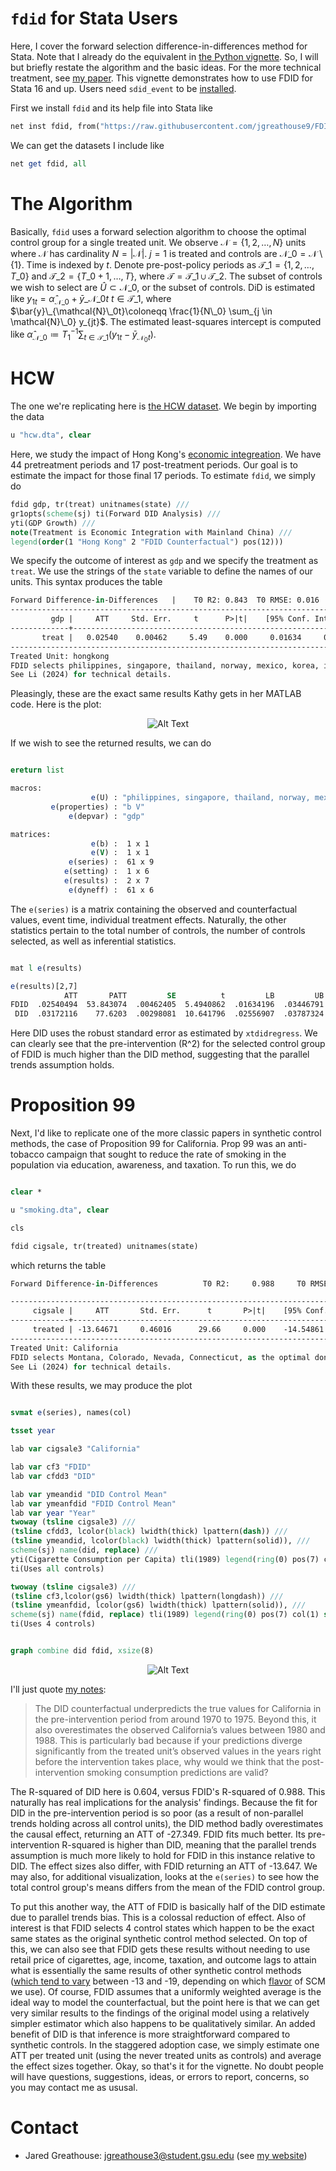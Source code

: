 # ```fdid``` for Stata Users

Here, I cover the forward selection difference-in-differences method for Stata. Note that I already do the equivalent in [the Python vignette](https://github.com/jgreathouse9/FDIDTutorial/blob/main/Vignette.md). So, I will but briefly restate the algorithm and the basic ideas. For the more technical treatment, see [my paper](https://jgreathouse9.github.io/publications/FDIDSJ.pdf). This vignette demonstrates how to use FDID for Stata 16 and up. Users need ```sdid_event``` to be [installed](https://github.com/DiegoCiccia/sdid/tree/main/sdid_event#github).

First we install ```fdid``` and its help file into Stata like

```stata
net inst fdid, from("https://raw.githubusercontent.com/jgreathouse9/FDIDTutorial/main") replace
```
We can get the datasets I include like
```stata
net get fdid, all
```

# The Algorithm

Basically, ```fdid``` uses a forward selection algorithm to choose the optimal control group for a single treated unit.  We observe $\mathcal{N} = \{1, 2, \ldots, N\}$ units where $\mathcal N$ has cardinality $N = |\mathcal{N}|$. $j=1$ is treated and controls are $\mathcal{N}\_0 = \mathcal{N} \setminus \{1\}$. Time is indexed by $t$. Denote pre-post-policy periods as $\mathcal{T}\_1 = \{1, 2, \ldots, T\_0\}$ and $\mathcal{T}\_2 = \{T\_0+1, \ldots, T\}$, where $\mathcal{T}= \mathcal{T}\_1 \cup \mathcal{T}\_2$. The subset of controls we wish to select are $\widehat{U} \subset \mathcal{N}\_0$, or the subset of controls. DiD is estimated like $y_{1t}=\hat\alpha_{\mathcal{N}\_0}+ \bar{y}\_{\mathcal{N}\_0t} \: t \in \mathcal{T}\_1$, where $\bar{y}\_{\mathcal{N}\_0t}\coloneqq \frac{1}{N\_0} \sum_{j \in \mathcal{N}\_0} y_{jt}$. The estimated least-squares intercept is computed like $\hat\alpha_{\mathcal{N}\_0} \coloneqq T_{1}^{-1}\sum_{t \in \mathcal{T}\_{1}}\left(y_{1t}-\bar{y}_{\mathcal{N}_0t}\right)$.


# HCW

The one we're replicating here is [the HCW dataset](https://doi.org/10.1002/jae.1230). We begin by importing the data

```stata
u "hcw.dta", clear
```

Here, we study the impact of Hong Kong's [economic integreation](https://www.henleyglobal.com/residence-investment/hong-kong/cepa-hong-kong-china). We have 44 pretreatment periods and 17 post-treatment periods. Our goal is to estimate the impact for those final 17 periods. To estimate ```fdid```, we simply do
```stata
fdid gdp, tr(treat) unitnames(state) ///
gr1opts(scheme(sj) ti(Forward DID Analysis) ///
yti(GDP Growth) ///
note(Treatment is Economic Integration with Mainland China) ///
legend(order(1 "Hong Kong" 2 "FDID Counterfactual") pos(12)))
```
We specify the outcome of interest as ```gdp``` and we specify the treatment as ```treat```. We use the strings of the ```state``` variable to define the names of our units. This syntax produces the table
```stata
Forward Difference-in-Differences   |    T0 R2: 0.843  T0 RMSE: 0.016
-----------------------------------------------------------------------------
         gdp |     ATT     Std. Err.     t      P>|t|    [95% Conf. Interval]
-------------+---------------------------------------------------------------
       treat |   0.02540    0.00462     5.49    0.000     0.01634     0.03447
-----------------------------------------------------------------------------
Treated Unit: hongkong
FDID selects philippines, singapore, thailand, norway, mexico, korea, indonesia, newzealand, malaysia, as the optimal donors.
See Li (2024) for technical details.
```

Pleasingly, these are the exact same results Kathy gets in her MATLAB code. Here is the plot:
<p align="center">
  <img src="fithongkong.png" alt="Alt Text">
</p>

If we wish to see the returned results, we can do
```stata

ereturn list

macros:
                  e(U) : "philippines, singapore, thailand, norway, mexico, korea, indonesia, newzealand, malaysia,"
         e(properties) : "b V"
             e(depvar) : "gdp"

matrices:
                  e(b) :  1 x 1
                  e(V) :  1 x 1
             e(series) :  61 x 9
            e(setting) :  1 x 6
            e(results) :  2 x 7
             e(dyneff) :  61 x 6

```
The ```e(series)``` is a matrix containing the observed and counterfactual values, event time, individual treatment effects. Naturally, the other statistics pertain to the total number of controls, the number of controls selected, as well as inferential statistics. 

```stata

mat l e(results)

e(results)[2,7]
            ATT       PATT         SE          t         LB         UB         R2
FDID  .02540494  53.843074  .00462405  5.4940862  .01634196  .03446791   .8427835
 DID  .03172116    77.6203  .00298081  10.641796  .02556907  .03787324      .5046
```
Here DID uses the robust standard error as estimated by ```xtdidregress```. We can clearly see that the pre-intervention \(R^2\) for the selected control group of FDID is much higher than the DID method, suggesting that the parallel trends assumption holds.

# Proposition 99

Next, I'd like to replicate one of the more classic papers in synthetic control methods, the case of Proposition 99 for California. Prop 99 was an anti-tobacco campaign that sought to reduce the rate of smoking in the population via education, awareness, and taxation. To run this, we do

```stata

clear *

u "smoking.dta", clear

cls

fdid cigsale, tr(treated) unitnames(state)
```
which returns the table
```stata
Forward Difference-in-Differences          T0 R2:     0.988     T0 RMSE:     1.282

-----------------------------------------------------------------------------------------
     cigsale |     ATT       Std. Err.      t       P>|t|    [95% Conf. Interval]
-------------+---------------------------------------------------------------------------
     treated | -13.64671     0.46016      29.66     0.000    -14.54861  -12.74481
-----------------------------------------------------------------------------------------
Treated Unit: California
FDID selects Montana, Colorado, Nevada, Connecticut, as the optimal donors.
See Li (2024) for technical details.
```

With these results, we may produce the plot

```stata

svmat e(series), names(col)

tsset year

lab var cigsale3 "California"

lab var cf3 "FDID"
lab var cfdd3 "DID"

lab var ymeandid "DID Control Mean"
lab var ymeanfdid "FDID Control Mean"
lab var year "Year"
twoway (tsline cigsale3) ///
(tsline cfdd3, lcolor(black) lwidth(thick) lpattern(dash)) ///
(tsline ymeandid, lcolor(black) lwidth(thick) lpattern(solid)), ///
scheme(sj) name(did, replace) ///
yti(Cigarette Consumption per Capita) tli(1989) legend(ring(0) pos(7) col(1) size(large)) ///
ti(Uses all controls)

twoway (tsline cigsale3) ///
(tsline cf3,lcolor(gs6) lwidth(thick) lpattern(longdash)) ///
(tsline ymeanfdid, lcolor(gs6) lwidth(thick) lpattern(solid)), ///
scheme(sj) name(fdid, replace) tli(1989) legend(ring(0) pos(7) col(1) size(large)) ///
ti(Uses 4 controls)


graph combine did fdid, xsize(8)

```

<p align="center">
  <img src="FDIDP99Update.png" alt="Alt Text">
</p>

I'll just quote [my notes](https://jgreathouse9.github.io/GSUmetricspolicy/treatmenteffects.html):

> The DID counterfactual underpredicts the true values for California in the pre-intervention period from around 1970 to 1975. Beyond this, it also overestimates the observed California’s values between 1980 and 1988. This is particularly bad because if your predictions diverge significantly from the treated unit’s observed values in the years right before the intervention takes place, why would we think that the post-intervention smoking consumption predictions are valid?

The R-squared of DID here is 0.604, versus FDID's R-squared of 0.988. This naturally has real implications for the analysis' findings. Because the fit for DID in the pre-intervention period is so poor (as a result of non-parallel trends holding across all control units), the DID method badly overestimates the causal effect, returning an ATT of -27.349. FDID fits much better. Its pre-intervention R-squared is higher than DID, meaning that the parallel trends assumption is much more likely to hold for FDID in this instance relative to DID. The effect sizes also differ, with FDID returning an ATT of -13.647. We may also, for additional visualization, looks at the ```e(series)``` to see how the total control group's means differs from the mean of the FDID control group.

To put this another way, the ATT of FDID is basically half of the DID estimate due to parallel trends bias. This is a colossal reduction of effect. Also of interest is that FDID selects 4 control states which happen to be the exact same states as the original synthetic control method selected. On top of this, we can also see that FDID gets these results without needing to use retail price of cigarettes, age, income, taxation, and outcome lags to attain what is essentially the same results of other synthetic control methods ([which tend to vary](https://rpubs.com/dwrich27/941298) between -13 and -19, depending on which [flavor](https://doi.org/10.48550/arXiv.2203.11576) of SCM we use). Of course, FDID assumes that a uniformly weighted average is the ideal way to model the counterfactual, but the point here is that we can get very similar results to the findings of the original model using a relatively simpler estimator which also happens to be qualitatively similar. An added benefit of DID is that inference is more straightforward compared to synthetic controls. In the staggered adoption case, we simply estimate one ATT per treated unit (using the never treated units as controls) and average the effect sizes together. Okay, so that's it for the vignette. No doubt people will have questions, suggestions, ideas, or errors to report, concerns, so you may contact me as ususal.

# Contact
- Jared Greathouse: <jgreathouse3@student.gsu.edu> (see [my website](https://jgreathouse9.github.io/))
